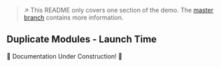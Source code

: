 > :arrow_upper_right: This README only covers one section of the demo.
> The [master branch](../../tree/master) contains more information.

## Duplicate Modules - Launch Time

 :construction: Documentation Under Construction! :construction:
